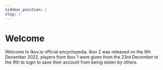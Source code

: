 ```yaml
---
sidebar_position: 1
slug: /
---
```

# Welcome
Welcome to Ikov.io official encyclopedia. Ikov 2 was released on the 9th December 2022, players from Ikov 1 were given from the 23rd December to the 9th to login to save their account from being stolen by others.